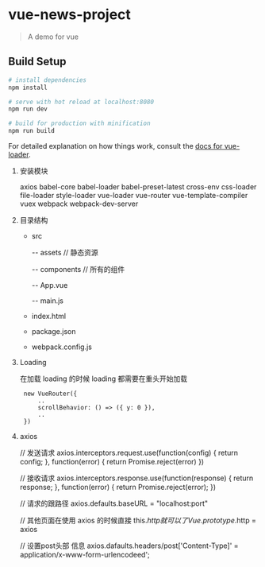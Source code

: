 # vue-news-project

> A demo for vue

## Build Setup

``` bash
# install dependencies
npm install

# serve with hot reload at localhost:8080
npm run dev

# build for production with minification
npm run build
```

For detailed explanation on how things work, consult the [docs for vue-loader](http://vuejs.github.io/vue-loader).


1. 安装模块

    axios babel-core babel-loader babel-preset-latest cross-env css-loader file-loader style-loader vue-loader vue-router vue-template-compiler vuex webpack webpack-dev-server

2. 目录结构

    - src

        -- assets  // 静态资源

        -- components  // 所有的组件

        -- App.vue

        -- main.js
    
    - index.html

    - package.json

    - webpack.config.js

3. Loading

    在加载 loading 的时候 loading 都需要在重头开始加载
    
        new VueRouter({
            ..
            scrollBehavior: () => ({ y: 0 }),
            ..
        })
        

4. axios

    // 发送请求
    axios.interceptors.request.use(function(config) {
        return config;
    }, function(error) {
        return Promise.reject(error)
    })

    // 接收请求
    axios.interceptors.response.use(function(response) {
        return response;
    }, function(error) {
        return Promise.reject(error);
    })

    // 请求的跟路径
    axios.defaults.baseURL = "localhost:port" 

    // 其他页面在使用 axios 的时候直接 this.$http 就可以了
    Vue.prototype.$http = axios        

    // 设置post头部 信息
    axios.dafaults.headers/post['Content-Type]' = application/x-www-form-urlencodeed';